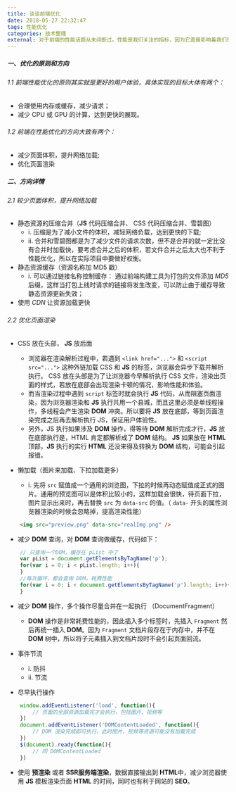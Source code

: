 ```yaml
---
title: 谈谈前端优化
date: 2018-05-27 22:32:47
tags: 性能优化
categories: 技术整理
external: 对于前端的性能话题从未间断过。性能是我们关注的指标，因为它直接影响着我们的用户，同时也在影响着产品本身。前端优化层出不穷，移动端大行其道的现在，如何做好前端优化，我们势在必行。
---
```


##### 一、优化的原则和方向

###### 1.1 前端性能优化的原则其实就是更好的用户体验，具体实现的目标大体有两个：
* 合理使用内存或缓存，减少请求；
* 减少 CPU 或 GPU 的计算，达到更快的展现。

###### 1.2 前端在性能优化的方向大致有两个：
* 减少页面体积，提升网络加载;
* 优化页面渲染


##### 二、方向详情

###### 2.1 较少页面体积，提升网络加载
* 静态资源的压缩合并（**JS** 代码压缩合并、 CSS 代码压缩合并、雪碧图）
	- i. 压缩是为了减小文件的体积，减轻网络负载，达到更快的下载;
	- ii. 合并和雪碧图都是为了减少文件的请求次数，但不是合并的就一定比没有合并时加载快，要考虑合并之后的体积，若文件合并之后太大也不利于性能优化，所以在实际项目中要做好权衡。
* 静态资源缓存（资源名称加 MD5 戳）
	- i. 可以通过链接名称控制缓存： 通过前端构建工具为打包的文件添加 *MD5* 后缀，这样当打包上线时请求的链接将发生改变，可以防止由于缓存导致静态资源更新失效；
* 使用 *CDN* 让资源加载更快

###### 2.2 优化页面渲染

* CSS 放在头部， **JS** 放后面
	- 浏览器在渲染解析过程中，若遇到 `<link href="...">` 和 `<script src="...">` 这种外链加载 CSS 和 **JS** 的标签，浏览器会异步下载并解析执行。 CSS 放在头部是为了让浏览器今早解析执行 CSS 文件，渲染出页面的样式，若放在底部会出现渲染卡顿的情况，影响性能和体验。
	- 而当渲染过程中遇到 `script` 标签时就会执行 **JS** 代码，从而阻塞页面渲染，因为浏览器渲染和 **JS** 执行共用一个县城，而且这里必须是单线程操作，多线程会产生渲染 **DOM** 冲突。所以要将 **JS** 放在底部，等到页面渲染完成之后再去解析执行 JS，保证用户体验性。
	- 另外，JS 执行如果涉及 **DOM** 操作，得等待 **DOM** 解析完成才行，**JS** 放在底部执行是，HTML 肯定都解析成了 **DOM** 结构。 **JS** 如果放在 **HTML** 顶部，**JS** 执行的实行 **HTML** 还没来得及转换为 **DOM** 结构，可能会引起报错。


* 懒加载（图片来加载、下拉加载更多）
	- i. 先将 `src` 赋值成一个通用的浏览图，下拉的时候再动态赋值成正式的图片。通用的预览图可以是体积比较小的，这样加载会很快，待页面下拉，图片显示出来时，再去替换 `src` 为 `data-src` 的值。（ `data-` 开头的属性浏览器渲染的时候会忽略掉，提高渲染性能）
```html
	<img src="preview.png" data-src="realImg.png" />
```

* 减少 **DOM** 查询，对 **DOM** 查询做缓存，代码如下：
```js
	// 只查询一个DOM，缓存在 pList 中了
	var pList = document.getElementsByTagName('p');
	for(var i = 0; i < pList.length; i++){
	}
	//每次循环，都会查询 DOM，耗费性能
	for(var i = 0; i < document.getElementsByTagName('p').length; i++){
	}
```

* 减少 **DOM** 操作，多个操作尽量合并在一起执行 （DocumentFragment）
	- **DOM** 操作是非常耗费性能的，因此插入多个标签时，先插入 `Fragment` 然后再统一插入 **DOM**。因为 `Fragment` 文档片段存在于内存中，并不在 **DOM** 树中，所以将子元素插入到文档片段时不会引起页面回流。

* 事件节流
	- i. 防抖
	- ii. 节流

* 尽早执行操作
```js
	window.addEventListener('load', function(){
		// 页面的全部资源加载完才会执行，包括图片、视频等
	})
	document.addEventListener('DOMContentLoaded', function(){
		// DOM 渲染完成即可执行，此时图片、视频等资源可能没有加载完成
	})
	$(document).ready(function(){
		// 同 DOMContentLoaded
	})
```
* 使用 **预渲染** 或者 **SSR服务端渲染**，数据直接输出到 **HTML**中，减少浏览器使用 **JS** 模板渲染页面 **HTML** 的时间，同时也有利于网站的 **SEO**。




